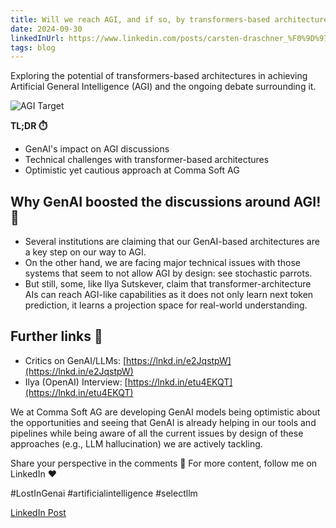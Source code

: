 ```yaml
---
title: Will we reach AGI, and if so, by transformers-based architectures? Share your perspective! 
date: 2024-09-30
linkedInUrl: https://www.linkedin.com/posts/carsten-draschner_%F0%9D%97%AA%F0%9D%97%B6%F0%9D%97%B9%F0%9D%97%B9-%F0%9D%98%84%F0%9D%97%B2-%F0%9D%97%BF%F0%9D%97%B2%F0%9D%97%AE%F0%9D%97%B0%F0%9D%97%B5-%F0%9D%97%94%F0%9D%97%9A%F0%9D%97%9C-%F0%9D%97%AE%F0%9D%97%BB%F0%9D%97%B1-%F0%9D%97%B6%F0%9D%97%B3-activity-7206295399521730561-YPNs?utm_source=share&utm_medium=member_desktop
tags: blog
---
```


Exploring the potential of transformers-based architectures in achieving Artificial General Intelligence (AGI) and the ongoing debate surrounding it.

![AGI Target](/img/blog_images/agitarget.png)

**TL;DR ⏱️**
- GenAI's impact on AGI discussions
- Technical challenges with transformer-based architectures
- Optimistic yet cautious approach at Comma Soft AG

<!-- excerpt -->

## Why GenAI boosted the discussions around AGI! 🤯

- Several institutions are claiming that our GenAI-based architectures are a key step on our way to AGI.
- On the other hand, we are facing major technical issues with those systems that seem to not allow AGI by design: see stochastic parrots.
- But still, some, like Ilya Sutskever, claim that transformer-architecture AIs can reach AGI-like capabilities as it does not only learn next token prediction, it learns a projection space for real-world understanding.

## Further links 📖

- Critics on GenAI/LLMs: [https://lnkd.in/e2JqstpW](https://lnkd.in/e2JqstpW)
- Ilya (OpenAI) Interview: [https://lnkd.in/etu4EKQT](https://lnkd.in/etu4EKQT)

We at Comma Soft AG are developing GenAI models being optimistic about the opportunities and seeing that GenAI is already helping in our tools and pipelines while being aware of all the current issues by design of these approaches (e.g., LLM hallucination) we are actively tackling.

Share your perspective in the comments 🤗
For more content, follow me on LinkedIn ❤️

#LostInGenai #artificialintelligence #selectllm

[LinkedIn Post](https://www.linkedin.com/posts/carsten-draschner_%F0%9D%97%AA%F0%9D%97%B6%F0%9D%97%B9%F0%9D%97%B9-%F0%9D%98%84%F0%9D%97%B2-%F0%9D%97%BF%F0%9D%97%B2%F0%9D%97%AE%F0%9D%97%B0%F0%9D%97%B5-%F0%9D%97%94%F0%9D%97%9A%F0%9D%97%9C-%F0%9D%97%AE%F0%9D%97%BB%F0%9D%97%B1-%F0%9D%97%B6%F0%9D%97%B3-activity-7206295399521730561-YPNs?utm_source=share&utm_medium=member_desktop)
